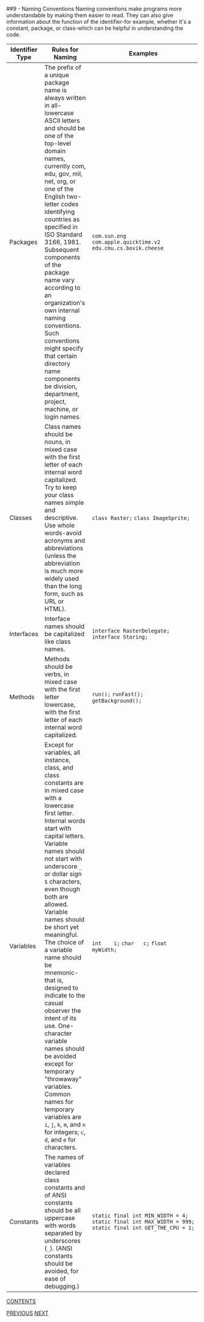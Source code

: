 ##9 - Naming Conventions
Naming conventions make programs more understandable by making them easier to read. They can also give information about the function of the identifier-for example, whether it's a constant, package, or class-which can be helpful in understanding the code.

Identifier Type | Rules for Naming | Examples
----------------|------------------|---------
Packages | The prefix of a unique package name is always written in all-lowercase ASCII letters and should be one of the top-level domain names, currently com, edu, gov, mil, net, org, or one of the English two-letter codes identifying countries as specified in ISO Standard 3166, 1981. Subsequent components of the package name vary according to an organization's own internal naming conventions. Such conventions might specify that certain directory name components be division, department, project, machine, or login names. | `com.sun.eng` `com.apple.quicktime.v2` `edu.cmu.cs.bovik.cheese`
Classes | Class names should be nouns, in mixed case with the first letter of each internal word capitalized. Try to keep your class names simple and descriptive. Use whole words-avoid acronyms and abbreviations (unless the abbreviation is much more widely used than the long form, such as URL or HTML). | <code>class&nbsp;Raster;</code> <code>class&nbsp;ImageSprite;</code>
Interfaces | Interface names should be capitalized like class names. | <code>interface&nbsp;RasterDelegate;</code> <code>interface&nbsp;Storing;</code>
Methods | Methods should be verbs, in mixed case with the first letter lowercase, with the first letter of each internal word capitalized. | `run();` `runFast();` `getBackground();`
Variables | Except for variables, all instance, class, and class constants are in mixed case with a lowercase first letter. Internal words start with capital letters. Variable names should not start with underscore `_` or dollar sign `$` characters, even though both are allowed. Variable names should be short yet meaningful. The choice of a variable name should be mnemonic- that is, designed to indicate to the casual observer the intent of its use. One-character variable names should be avoided except for temporary "throwaway" variables. Common names for temporary variables are `i`, `j`, `k`, `m`, and `n` for integers; `c`, `d`, and `e` for characters. | `int    i;` `char   c;` `float  myWidth;`
Constants | The names of variables declared class constants and of ANSI constants should be all uppercase with words separated by underscores (`_`). (ANSI constants should be avoided, for ease of debugging.) | <code>static&nbsp;final&nbsp;int&nbsp;MIN_WIDTH&nbsp;=&nbsp;4;</code> <code>static&nbsp;final&nbsp;int&nbsp;MAX_WIDTH&nbsp;=&nbsp;999;</code> <code>static&nbsp;final&nbsp;int&nbsp;GET_THE_CPU&nbsp;=&nbsp;1;</code>

[CONTENTS](TOC.md)

[PREVIOUS](page08.md) [NEXT](page10.md)
